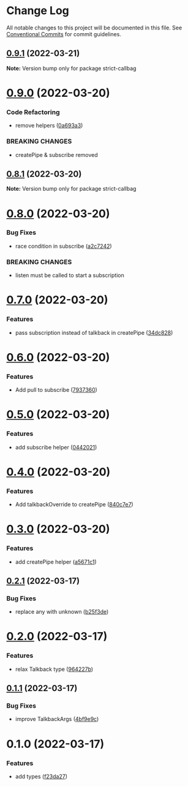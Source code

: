 # Change Log

All notable changes to this project will be documented in this file.
See [Conventional Commits](https://conventionalcommits.org) for commit guidelines.

## [0.9.1](https://github.com/tim-smart/strict-callbag/compare/strict-callbag@0.9.0...strict-callbag@0.9.1) (2022-03-21)

**Note:** Version bump only for package strict-callbag





# [0.9.0](https://github.com/tim-smart/strict-callbag/compare/strict-callbag@0.8.1...strict-callbag@0.9.0) (2022-03-20)


### Code Refactoring

* remove helpers ([0a693a3](https://github.com/tim-smart/strict-callbag/commit/0a693a337b4697802f49530c49017ad813e5d71f))


### BREAKING CHANGES

* createPipe & subscribe removed





## [0.8.1](https://github.com/tim-smart/strict-callbag/compare/strict-callbag@0.8.0...strict-callbag@0.8.1) (2022-03-20)

**Note:** Version bump only for package strict-callbag





# [0.8.0](https://github.com/tim-smart/strict-callbag/compare/strict-callbag@0.7.0...strict-callbag@0.8.0) (2022-03-20)


### Bug Fixes

* race  condition in subscribe ([a2c7242](https://github.com/tim-smart/strict-callbag/commit/a2c724210973561e164811ce2df3c298daa23b46))


### BREAKING CHANGES

* listen must be called to start a subscription





# [0.7.0](https://github.com/tim-smart/strict-callbag/compare/strict-callbag@0.6.0...strict-callbag@0.7.0) (2022-03-20)


### Features

* pass subscription instead of talkback in createPipe ([34dc828](https://github.com/tim-smart/strict-callbag/commit/34dc8289ec6e0d028a8b23d51073be39a6afab0d))





# [0.6.0](https://github.com/tim-smart/strict-callbag/compare/strict-callbag@0.5.0...strict-callbag@0.6.0) (2022-03-20)


### Features

* Add pull to subscribe ([7937360](https://github.com/tim-smart/strict-callbag/commit/7937360f570c39667151db1f51a67e7ee955078a))





# [0.5.0](https://github.com/tim-smart/strict-callbag/compare/strict-callbag@0.4.0...strict-callbag@0.5.0) (2022-03-20)


### Features

* add subscribe helper ([0442021](https://github.com/tim-smart/strict-callbag/commit/0442021a1015a499b0da32425ee047e39160ee6a))





# [0.4.0](https://github.com/tim-smart/strict-callbag/compare/strict-callbag@0.3.0...strict-callbag@0.4.0) (2022-03-20)


### Features

* Add talkbackOverride to createPipe ([840c7e7](https://github.com/tim-smart/strict-callbag/commit/840c7e75b8693960a197677223b97445361792cb))





# [0.3.0](https://github.com/tim-smart/strict-callbag/compare/strict-callbag@0.2.1...strict-callbag@0.3.0) (2022-03-20)


### Features

* add createPipe helper ([a5671c1](https://github.com/tim-smart/strict-callbag/commit/a5671c13601e8fce4b85aff3d959801554a6d56f))





## [0.2.1](https://github.com/tim-smart/strict-callbag/compare/strict-callbag@0.2.0...strict-callbag@0.2.1) (2022-03-17)


### Bug Fixes

* replace any with unknown ([b25f3de](https://github.com/tim-smart/strict-callbag/commit/b25f3deb21aaa531905a9821fcfee59906fce863))





# [0.2.0](https://github.com/tim-smart/strict-callbag/compare/strict-callbag@0.1.1...strict-callbag@0.2.0) (2022-03-17)


### Features

* relax Talkback type ([964227b](https://github.com/tim-smart/strict-callbag/commit/964227b5b87369a928d3bd2f54145cac56cb401a))





## [0.1.1](https://github.com/tim-smart/strict-callbag/compare/strict-callbag@0.1.0...strict-callbag@0.1.1) (2022-03-17)


### Bug Fixes

* improve TalkbackArgs ([4bf9e9c](https://github.com/tim-smart/strict-callbag/commit/4bf9e9c8d199b2de343ab146842cf1db0093f2fb))





# 0.1.0 (2022-03-17)


### Features

* add types ([f23da27](https://github.com/tim-smart/strict-callbag/commit/f23da27d908ea346b31f4d0bf757898dbe3c4f79))
